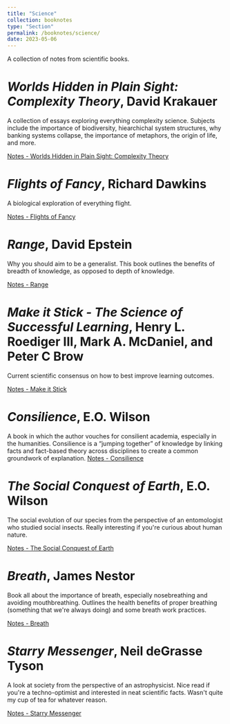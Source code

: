 ```yaml
---
title: "Science"
collection: booknotes
type: "Section"
permalink: /booknotes/science/
date: 2023-05-06
---
```


A collection of notes from scientific books.

# *Worlds Hidden in Plain Sight: Complexity Theory*, David Krakauer
A collection of essays exploring everything complexity science. Subjects include the importance of biodiversity, hiearchichal system structures, why banking systems collapse, the importance of metaphors, the origin of life, and more.

[Notes - Worlds Hidden in Plain Sight: Complexity Theory](https://john-lyne.github.io/booknotes/science/complexity)

# *Flights of Fancy*, Richard Dawkins
A biological exploration of everything flight.

[Notes - Flights of Fancy](https://john-lyne.github.io/booknotes/science/flights)

# *Range*, David Epstein
Why you should aim to be a generalist. This book outlines the benefits of breadth of knowledge, as opposed to depth of knowledge.

[Notes - Range](https://john-lyne.github.io/booknotes/science/range)

# *Make it Stick - The Science of Successful Learning*, Henry L. Roediger III, Mark A. McDaniel, and Peter C Brow
Current scientific consensus on how to best improve learning outcomes.

[Notes - Make it Stick](https://john-lyne.github.io/booknotes/science/stick)

# *Consilience*, E.O. Wilson
A book in which the author vouches for consilient academia, especially in the humanities. Consilience is a “jumping together” of knowledge by linking facts and fact-based theory across disciplines to create a common groundwork of explanation.
[Notes - Consilience](https://john-lyne.github.io/booknotes/science/consilience)

# *The Social Conquest of Earth*, E.O. Wilson
The social evolution of our species from the perspective of an entomologist who studied social insects. Really interesting if you're curious about human nature.

[Notes - The Social Conquest of Earth](https://john-lyne.github.io/booknotes/science/conquest)

# *Breath*, James Nestor
Book all about the importance of breath, especially nosebreathing and avoiding mouthbreathing. Outlines the health benefits of proper breathing (something that we're always doing) and some breath work practices.

[Notes - Breath](https://john-lyne.github.io/booknotes/science/breath)

# *Starry Messenger*, Neil deGrasse Tyson
A look at society from the perspective of an astrophysicist. Nice read if you're a techno-optimist and interested in neat scientific facts. Wasn't quite my cup of tea for whatever reason.

[Notes - Starry Messenger](https://john-lyne.github.io/booknotes/science/starry)
